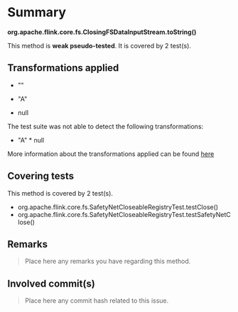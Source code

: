 # Summary
**org.apache.flink.core.fs.ClosingFSDataInputStream.toString()**

This method is **weak pseudo-tested**.
It is covered by 2 test(s). 


## Transformations applied

- &quot;&quot;

- &quot;A&quot;

- null


The test suite was not able to detect the following transformations:
 * &quot;A&quot;  * null 


More information about the transformations applied can be found [here](https://github.com/STAMP-project/pitest-descartes)

## Covering tests
This method is covered by 2 test(s).
* org.apache.flink.core.fs.SafetyNetCloseableRegistryTest.testClose()
* org.apache.flink.core.fs.SafetyNetCloseableRegistryTest.testSafetyNetClose()


## Remarks
> Place here any remarks you have regarding this method.

## Involved commit(s)

> Place here any commit hash related to this issue.
